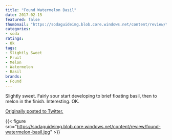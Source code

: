 ```yaml
---
title: "Found Watermelon Basil"
date: 2017-02-15
featured: false
thumbnail: "https://sodaguideimg.blob.core.windows.net/content/review/thumbs/found-watermelon-basil.jpg"
categories:
- soda
ratings:
- Ok
tags:
- Slightly Sweet
- Fruit
- Melon
- Watermelon
- Basil
brands:
- Found
---
```


Slightly sweet. Fairly sour start developing to brief floating basil, then to melon in the finish. Interesting. OK.

[Originally posted to Twitter.](https://twitter.com/Cavorter/status/831990585200410624)

{{< figure src="https://sodaguideimg.blob.core.windows.net/content/review/found-watermelon-basil.jpg" >}}
